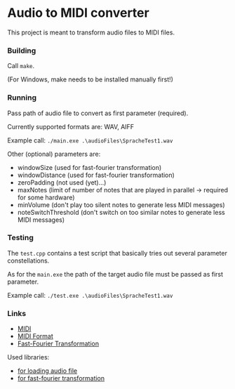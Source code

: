 # Audio to MIDI converter

This project is meant to transform audio files to MIDI files.

### Building

Call `make`.

(For Windows, make needs to be installed manually first!)

### Running

Pass path of audio file to convert as first parameter (required).

Currently supported formats are: WAV, AIFF

Example call: `./main.exe .\audioFiles\SpracheTest1.wav`

Other (optional) parameters are:

* windowSize (used for fast-fourier transformation)
* windowDistance (used for fast-fourier transformation)
* zeroPadding (not used (yet)...)
* maxNotes (limit of number of notes that are played in parallel -> required for some hardware)
* minVolume (don't play too silent notes to generate less MIDI messages)
* noteSwitchThreshold (don't switch on too similar notes to generate less MIDI messages)

### Testing

The `test.cpp` contains a test script that basically tries out several parameter constellations.

As for the `main.exe` the path of the target audio file must be passed as first parameter.

Example call: `./test.exe .\audioFiles\SpracheTest1.wav`

### Links

* [MIDI](https://en.wikipedia.org/wiki/MIDI)
* [MIDI Format](http://www.ccarh.org/courses/253/handout/smf/)
* [Fast-Fourier Transformation](https://en.wikipedia.org/wiki/Fast_Fourier_transform)

Used libraries:
* [for loading audio file](https://github.com/adamstark/AudioFile)
* [for fast-fourier transformation](https://github.com/mborgerding/kissfft)
